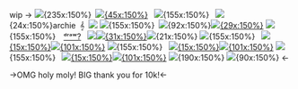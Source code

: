 wip
->
![](https://file.garden/ZfLodVA4xzfd-zj7/rentry/marain/di5){235x:150%} [![](https://file.garden/ZfLodVA4xzfd-zj7/rentry/marain/gr3){45x:150%}](pet)
 ![](https://file.garden/ZfLodVA4xzfd-zj7/rentry/marain/roet1){155x:150%}  ![](https://file.garden/ZfLodVA4xzfd-zj7/rentry/marain/let1){24x:150%}archie 𝄞 [![](https://file.garden/ZfLodVA4xzfd-zj7/rentry/marain/pi1)](https://retrospring.net/omg)
![](https://file.garden/ZfLodVA4xzfd-zj7/rentry/marain/roet2){155x:150%} ![](https://file.garden/ZfLodVA4xzfd-zj7/rentry/marain/di2){92x:150%}[![](https://file.garden/ZfLodVA4xzfd-zj7/rentry/marain/gr1){29x:150%}](happy)
![](https://file.garden/ZfLodVA4xzfd-zj7/rentry/marain/roet3){155x:150%}  [ᵈʳᵃʷ?](https://baby.straw.page)  ![](https://file.garden/ZfLodVA4xzfd-zj7/rentry/marain/pi2)[![](https://file.garden/ZfLodVA4xzfd-zj7/rentry/marain/ch3){31x:150%}](howl)![](https://file.garden/ZfLodVA4xzfd-zj7/rentry/marain/di1){21x:150%}
![](https://file.garden/ZfLodVA4xzfd-zj7/rentry/marain/roet4){155x:150%}  [![](https://file.garden/ZfLodVA4xzfd-zj7/rentry/marain/nu1){15x:150%}![](https://file.garden/ZfLodVA4xzfd-zj7/rentry/marain/r3){101x:150%}](party)
![](https://file.garden/ZfLodVA4xzfd-zj7/rentry/marain/roet5){155x:150%}  [![](https://file.garden/ZfLodVA4xzfd-zj7/rentry/marain/nu5){15x:150%}![](https://file.garden/ZfLodVA4xzfd-zj7/rentry/marain/r24){101x:150%}](sketch)
![](https://file.garden/ZfLodVA4xzfd-zj7/rentry/marain/roet6){155x:150%}  [![](https://file.garden/ZfLodVA4xzfd-zj7/rentry/marain/nu4){15x:150%}![](https://file.garden/ZfLodVA4xzfd-zj7/rentry/marain/r2){101x:150%}](mail)
![](https://file.garden/ZfLodVA4xzfd-zj7/rentry/marain/div8){190x:150%} ![](https://file.garden/ZfLodVA4xzfd-zj7/rentry/marain/gr6){90x:150%}
<-

->OMG holy moly! BIG thank you for 10k!<-